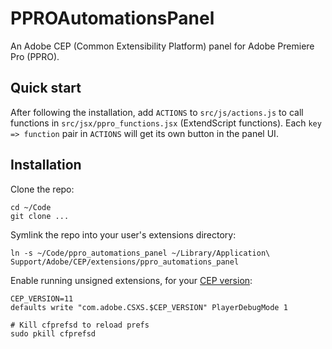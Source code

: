 # PPROAutomationsPanel

An Adobe CEP (Common Extensibility Platform) panel for Adobe Premiere Pro (PPRO).

## Quick start

After following the installation, add `ACTIONS` to `src/js/actions.js` to call functions in `src/jsx/ppro_functions.jsx` (ExtendScript functions). Each `key => function` pair in `ACTIONS` will get its own button in the panel UI.

## Installation

Clone the repo:

```
cd ~/Code
git clone ...
```

Symlink the repo into your user's extensions directory:

```
ln -s ~/Code/ppro_automations_panel ~/Library/Application\ Support/Adobe/CEP/extensions/ppro_automations_panel
```

Enable running unsigned extensions, for your [CEP version](https://github.com/Adobe-CEP/CEP-Resources/blob/master/CEP_11.x/Documentation/CEP%2011.1%20HTML%20Extension%20Cookbook.md#applications-integrated-with-cep):

```
CEP_VERSION=11
defaults write "com.adobe.CSXS.$CEP_VERSION" PlayerDebugMode 1

# Kill cfprefsd to reload prefs
sudo pkill cfprefsd
```

